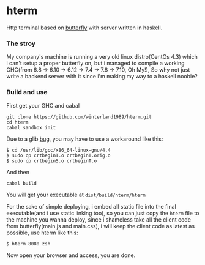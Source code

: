 # hterm
Http terminal based on [butterfly](https://github.com/paradoxxxzero/butterfly) with server written in haskell.

### The stroy
My company's machine is running a very old linux distro(CentOs 4.3) which i can't setup a proper butterfly on, but i managed to compile a working GHC(from 6.8 -> 6.10 -> 6.12 -> 7.4 -> 7.8 -> 7.10, Oh My!), So why not just write a backend server with it since i'm making my way to a haskell noobie?

### Build and use
First get your GHC and cabal
```
git clone https://github.com/winterland1989/hterm.git
cd hterm
cabal sandbox init
```
Due to a glib [bug](http://stackoverflow.com/questions/6634387/c-statically-linked-shared-library), you may have to use a workaround like this:
```
$ cd /usr/lib/gcc/x86_64-linux-gnu/4.4
$ sudo cp crtbeginT.o crtbeginT.orig.o
$ sudo cp crtbeginS.o crtbeginT.o
```
And then
```
cabal build
```
You will get your executable at `dist/build/hterm/hterm`

For the sake of simple deploying, i embed all static file into the final executable(and i use static linking too), so you can just copy the `hterm` file to the machine you wanna deploy, since i shameless take all the client code from butterfly(main.js and main.css), i will keep the client code as latest as possible, use hterm like this:
```
$ hterm 8080 zsh
```
Now open your browser and access, you are done.
